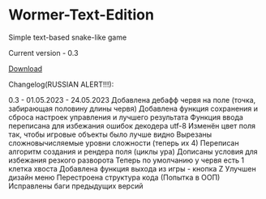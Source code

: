 # Wormer-Text-Edition
Simple text-based snake-like game

Current version - 0.3

[Download](https://github.com/S1Rix/Wormer-Text-Edition/raw/main/Wormer_0.3.zip)

Changelog(RUSSIAN ALERT!!!):

0.3 - 01.05.2023 - 24.05.2023
Добавлена дебафф червя на поле (точка, забирающая половину длины червя)
Добавлена функция сохранения и сброса настроек управления и лучшего результата
Функция ввода переписана для избежания ошибок декодера utf-8
Изменён цвет поля так, чтобы игровые объекты было лучше видно
Вырезаны сложновычисляемые уровни сложности (теперь их 4)
Переписан алгоритм создания и рендера поля (циклы ура)
Дописаны условия для избежания резкого разворота
Теперь по умолчанию у червя есть 1 клетка хвоста
Добавлена функция выхода из игры - кнопка Z
Улучшен дизайн меню
Перестроена структура кода (Попытка в ООП)
Исправлены баги предыдущих версий
